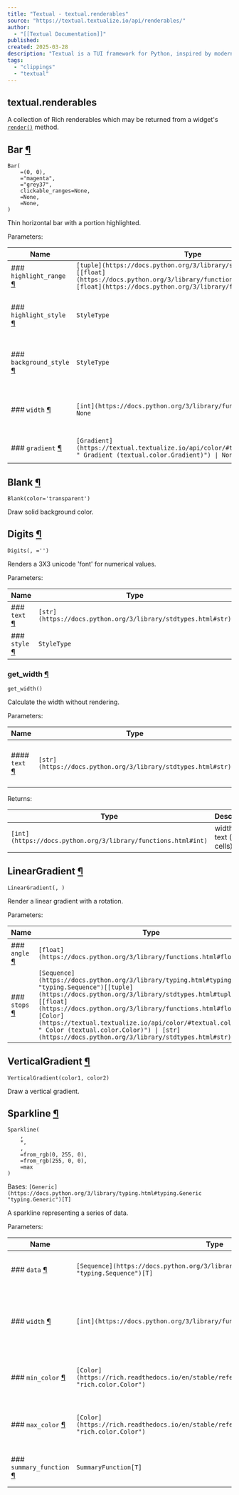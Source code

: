 ```yaml
---
title: "Textual - textual.renderables"
source: "https://textual.textualize.io/api/renderables/"
author:
  - "[[Textual Documentation]]"
published:
created: 2025-03-28
description: "Textual is a TUI framework for Python, inspired by modern web development."
tags:
  - "clippings"
  - "textual"
---
```

## textual.renderables

A collection of Rich renderables which may be returned from a widget's [`render()`](https://textual.textualize.io/api/widget/#textual.widget.Widget.render " render") method.

## Bar [¶](https://textual.textualize.io/api/renderables/#textual.renderables.bar.Bar "Permanent link")

```
Bar(
    =(0, 0),
    ="magenta",
    ="grey37",
    clickable_ranges=None,
    =None,
    =None,
)
```

Thin horizontal bar with a portion highlighted.

Parameters:

| Name | Type | Description | Default |
| --- | --- | --- | --- |
| ### `highlight_range` [¶](https://textual.textualize.io/api/renderables/#textual.renderables.bar.Bar\(highlight_range\) "Permanent link") | `[tuple](https://docs.python.org/3/library/stdtypes.html#tuple)[[float](https://docs.python.org/3/library/functions.html#float), [float](https://docs.python.org/3/library/functions.html#float)]` | The range to highlight. | `(0, 0)` |
| ### `highlight_style` [¶](https://textual.textualize.io/api/renderables/#textual.renderables.bar.Bar\(highlight_style\) "Permanent link") | `StyleType` | The style of the highlighted range of the bar. | `'magenta'` |
| ### `background_style` [¶](https://textual.textualize.io/api/renderables/#textual.renderables.bar.Bar\(background_style\) "Permanent link") | `StyleType` | The style of the non-highlighted range(s) of the bar. | `'grey37'` |
| ### `width` [¶](https://textual.textualize.io/api/renderables/#textual.renderables.bar.Bar\(width\) "Permanent link") | `[int](https://docs.python.org/3/library/functions.html#int) \| None` | The width of the bar, or `None` to fill available width. | `None` |
| ### `gradient` [¶](https://textual.textualize.io/api/renderables/#textual.renderables.bar.Bar\(gradient\) "Permanent link") | `[Gradient](https://textual.textualize.io/api/color/#textual.color.Gradient " Gradient (textual.color.Gradient)") \| None` | Optional gradient object. | `None` |

## Blank [¶](https://textual.textualize.io/api/renderables/#textual.renderables.blank.Blank "Permanent link")

```
Blank(color='transparent')
```

Draw solid background color.

## Digits [¶](https://textual.textualize.io/api/renderables/#textual.renderables.digits.Digits "Permanent link")

```
Digits(, ='')
```

Renders a 3X3 unicode 'font' for numerical values.

Parameters:

| Name | Type | Description | Default |
| --- | --- | --- | --- |
| ### `text` [¶](https://textual.textualize.io/api/renderables/#textual.renderables.digits.Digits\(text\) "Permanent link") | `[str](https://docs.python.org/3/library/stdtypes.html#str)` | Text to display. | *required* |
| ### `style` [¶](https://textual.textualize.io/api/renderables/#textual.renderables.digits.Digits\(style\) "Permanent link") | `StyleType` | Style to apply to the digits. | `''` |

### get\_width [¶](https://textual.textualize.io/api/renderables/#textual.renderables.digits.Digits.get_width "Permanent link")

```
get_width()
```

Calculate the width without rendering.

Parameters:

| Name | Type | Description | Default |
| --- | --- | --- | --- |
| #### `text` [¶](https://textual.textualize.io/api/renderables/#textual.renderables.digits.Digits.get_width\(text\) "Permanent link") | `[str](https://docs.python.org/3/library/stdtypes.html#str)` | Text which may be displayed in the `Digits` widget. | *required* |

Returns:

| Type | Description |
| --- | --- |
| `[int](https://docs.python.org/3/library/functions.html#int)` | width of the text (in cells). |

## LinearGradient [¶](https://textual.textualize.io/api/renderables/#textual.renderables.gradient.LinearGradient "Permanent link")

```
LinearGradient(, )
```

Render a linear gradient with a rotation.

Parameters:

| Name | Type | Description | Default |
| --- | --- | --- | --- |
| ### `angle` [¶](https://textual.textualize.io/api/renderables/#textual.renderables.gradient.LinearGradient\(angle\) "Permanent link") | `[float](https://docs.python.org/3/library/functions.html#float)` | Angle of rotation in degrees. | *required* |
| ### `stops` [¶](https://textual.textualize.io/api/renderables/#textual.renderables.gradient.LinearGradient\(stops\) "Permanent link") | `[Sequence](https://docs.python.org/3/library/typing.html#typing.Sequence "typing.Sequence")[[tuple](https://docs.python.org/3/library/stdtypes.html#tuple)[[float](https://docs.python.org/3/library/functions.html#float), [Color](https://textual.textualize.io/api/color/#textual.color.Color " Color (textual.color.Color)") \| [str](https://docs.python.org/3/library/stdtypes.html#str)]]` | List of stop consisting of pairs of offset (between 0 and 1) and color. | *required* |

## VerticalGradient [¶](https://textual.textualize.io/api/renderables/#textual.renderables.gradient.VerticalGradient "Permanent link")

```
VerticalGradient(color1, color2)
```

Draw a vertical gradient.

## Sparkline [¶](https://textual.textualize.io/api/renderables/#textual.renderables.sparkline.Sparkline "Permanent link")

```
Sparkline(
    ,
    *,
    ,
    =from_rgb(0, 255, 0),
    =from_rgb(255, 0, 0),
    =max
)
```

Bases: `[Generic](https://docs.python.org/3/library/typing.html#typing.Generic "typing.Generic")[T]`

A sparkline representing a series of data.

Parameters:

| Name | Type | Description | Default |
| --- | --- | --- | --- |
| ### `data` [¶](https://textual.textualize.io/api/renderables/#textual.renderables.sparkline.Sparkline\(data\) "Permanent link") | `[Sequence](https://docs.python.org/3/library/typing.html#typing.Sequence "typing.Sequence")[T]` | The sequence of data to render. | *required* |
| ### `width` [¶](https://textual.textualize.io/api/renderables/#textual.renderables.sparkline.Sparkline\(width\) "Permanent link") | `[int](https://docs.python.org/3/library/functions.html#int) \| None` | The width of the sparkline/the number of buckets to partition the data into. | *required* |
| ### `min_color` [¶](https://textual.textualize.io/api/renderables/#textual.renderables.sparkline.Sparkline\(min_color\) "Permanent link") | `[Color](https://rich.readthedocs.io/en/stable/reference/color.html#rich.color.Color "rich.color.Color")` | The color of values equal to the min value in data. | `[from_rgb](https://rich.readthedocs.io/en/stable/reference/color.html#rich.color.Color.from_rgb "rich.color.Color.from_rgb")(0, 255, 0)` |
| ### `max_color` [¶](https://textual.textualize.io/api/renderables/#textual.renderables.sparkline.Sparkline\(max_color\) "Permanent link") | `[Color](https://rich.readthedocs.io/en/stable/reference/color.html#rich.color.Color "rich.color.Color")` | The color of values equal to the max value in data. | `[from_rgb](https://rich.readthedocs.io/en/stable/reference/color.html#rich.color.Color.from_rgb "rich.color.Color.from_rgb")(255, 0, 0)` |
| ### `summary_function` [¶](https://textual.textualize.io/api/renderables/#textual.renderables.sparkline.Sparkline\(summary_function\) "Permanent link") | `SummaryFunction[T]` | Function that will be applied to each bucket. | `[max](https://docs.python.org/3/library/functions.html#max)` |